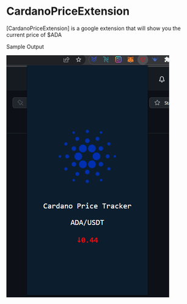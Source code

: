 # CardanoPriceExtension
[CardanoPriceExtension] is a google extension that will show you the current price of $ADA

Sample Output

![](images/Capture.PNG)
